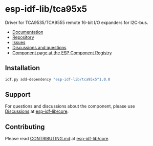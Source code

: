 # esp-idf-lib/tca95x5

Driver for TCA9535/TCA9555 remote 16-bit I/O expanders for I2C-bus.

* [Documentation](https://esp-idf-lib.github.io/tca95x5/)
* [Repository](https://github.com/esp-idf-lib/tca95x5)
* [Issues](https://github.com/esp-idf-lib/tca95x5/issues)
* [Discussions and questions](https://github.com/esp-idf-lib/core/discussions)
* [Component page at the ESP Component Registry](https://components.espressif.com/components/esp-idf-lib/tca95x5)

## Installation

```sh
idf.py add-dependency "esp-idf-lib/tca95x5^1.0.0
```

## Support

For questions and discussions about the component, please use
[Discussions](https://github.com/esp-idf-lib/core/discussions)
at [esp-idf-lib/core](https://github.com/esp-idf-lib/core).

## Contributing

Please read [CONTRIBUTING.md](https://github.com/esp-idf-lib/core/blob/main/CONTRIBUTING.md)
at [esp-idf-lib/core](https://github.com/esp-idf-lib/core).
